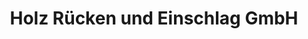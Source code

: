 ---
title: "Holz Rücken und Einschlag GmbH"
url: /klein-buenzow/holz-ruecken-und-einschlag-gmbh/
shop: Treibstoff
---